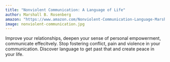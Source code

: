 ```yaml
---
title: "Nonviolent Communication: A Language of Life"
author: Marshall B. Rosenberg
amazon: "https://www.amazon.com/Nonviolent-Communication-Language-Marshall-Rosenberg/dp/1892005034/"
image: nonviolent-communication.jpg
---
```


Improve your relationships, deepen your sense of personal empowerment, communicate effecitvely.  Stop fostering conflict, pain and violence in your communication.  Discover language to get past that and create peace in your life.
